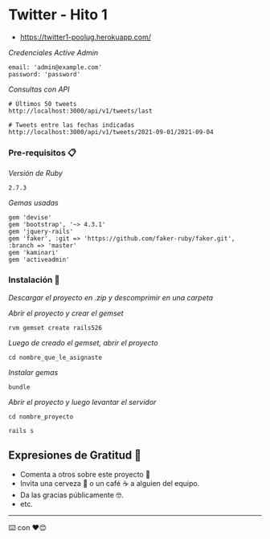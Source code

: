 # Twitter - Hito 1

* https://twitter1-poolug.herokuapp.com/

_Credenciales Active Admin_
```
email: 'admin@example.com'
password: 'password'
```

_Consultas con API_
```
# Últimos 50 tweets
http://localhost:3000/api/v1/tweets/last

# Tweets entre las fechas indicadas
http://localhost:3000/api/v1/tweets/2021-09-01/2021-09-04
```

### Pre-requisitos 📋

_Versión de Ruby_
```
2.7.3
```

_Gemas usadas_

```
gem 'devise'
gem 'bootstrap', '~> 4.3.1'
gem 'jquery-rails'
gem 'faker', :git => 'https://github.com/faker-ruby/faker.git', :branch => 'master'
gem 'kaminari'
gem 'activeadmin'
```

### Instalación 🔧

_Descargar el proyecto en .zip y descomprimir en una carpeta_

_Abrir el proyecto y crear el gemset_

```
rvm gemset create rails526
```

_Luego de creado el gemset, abrir el proyecto_

```
cd nombre_que_le_asignaste
```

_Instalar gemas_

```
bundle
```

_Abrir el proyecto y luego levantar el servidor_

```
cd nombre_proyecto

rails s
```

## Expresiones de Gratitud 🎁

* Comenta a otros sobre este proyecto 📢
* Invita una cerveza 🍺 o un café ☕ a alguien del equipo. 
* Da las gracias públicamente 🤓.
* etc.

---
⌨️ con ❤️😊
